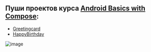 ## Пуши проектов курса [Android Basics with Compose](https://developer.android.com/courses/android-basics-compose/course):

- [Greetingcard](https://github.com/ILYA-NASA/AndroidLayouts/tree/master/My%20first%20Android%20apps/Greetingcard)
- [HappyBirthday](https://github.com/ILYA-NASA/AndroidLayouts/tree/master/My%20first%20Android%20apps/HappyBirthday)

![image](https://user-images.githubusercontent.com/99810114/225032164-45452134-80b3-42a6-a794-d07d6c43376e.png)
